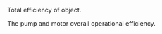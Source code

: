 Total efficiency of object.


<!-- comment -->


The pump and motor overall operational efficiency.

